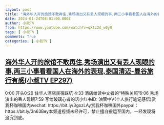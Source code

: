 ```yaml
---
layout: post
title: "海外华人开的旅馆不敢再住,秀场演出又有丢人现眼的事,两三小事看看国人在海外的表现,泰国清迈-曼谷旅行有感(小叔TV EP297)"
date: 2024-01-24T08:01:00.000Z
author: 小叔TV
from: https://www.youtube.com/watch?v=qXtz2d_w0y0
tags: [ 小叔TV ]
comments: True
categories: [ 小叔TV ]
---
```

<!--1706083260000-->
[海外华人开的旅馆不敢再住,秀场演出又有丢人现眼的事,两三小事看看国人在海外的表现,泰国清迈-曼谷旅行有感(小叔TV EP297)](https://www.youtube.com/watch?v=qXtz2d_w0y0)
------

<div>
0:00 开头0:29 住华人酒店民宿踩坑 4:33 酒店给读中文者的“特殊关照”6:06 秀场演出的丢人现眼7:59 写给玻璃心者的话小红书ID: 油管中V(个人旅行笔记感悟)赏我杯咖啡国内wechat: https://bit.ly/3gozLAy赏我杯咖啡国外paypal：https://bit.ly/3n63Bey本频道视频未经许可，禁止擅自搬运至国内，一经发现将追究到底。
</div>
